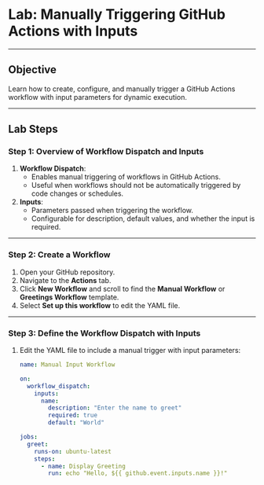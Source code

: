 # Lab: Manually Triggering GitHub Actions with Inputs

---

## **Objective**
Learn how to create, configure, and manually trigger a GitHub Actions workflow with input parameters for dynamic execution.

---

## **Lab Steps**

### **Step 1: Overview of Workflow Dispatch and Inputs**
1. **Workflow Dispatch**:
   - Enables manual triggering of workflows in GitHub Actions.
   - Useful when workflows should not be automatically triggered by code changes or schedules.
2. **Inputs**:
   - Parameters passed when triggering the workflow.
   - Configurable for description, default values, and whether the input is required.

---

### **Step 2: Create a Workflow**
1. Open your GitHub repository.
2. Navigate to the **Actions** tab.
3. Click **New Workflow** and scroll to find the **Manual Workflow** or **Greetings Workflow** template.
4. Select **Set up this workflow** to edit the YAML file.

---

### **Step 3: Define the Workflow Dispatch with Inputs**
1. Edit the YAML file to include a manual trigger with input parameters:
   ```yaml
   name: Manual Input Workflow

   on:
     workflow_dispatch:
       inputs:
         name:
           description: "Enter the name to greet"
           required: true
           default: "World"

   jobs:
     greet:
       runs-on: ubuntu-latest
       steps:
         - name: Display Greeting
           run: echo "Hello, ${{ github.event.inputs.name }}!"

